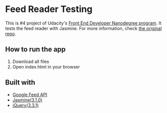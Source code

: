 # Feed Reader Testing

This is #4 project of Udacity's [Front End Developer Nanodegree program](https://www.udacity.com/course/front-end-web-developer-nanodegree--nd001). 
It tests the feed reader with Jasmine.
For more information, check [the original repo](https://github.com/udacity/frontend-nanodegree-feedreader).

## How to run the app

1) Download all files
2) Open index.html in your browser

## Built with

* [Google Feed API](https://developers.google.com/feed/)
* [Jasmine(3.1.0)](http://jasmine.github.io/)
* [jQuery(3.3.1)](https://jquery.com/)
